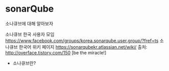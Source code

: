 # sonarQube
소나큐브에 대해 알아보자

소나큐브 한국 사용자 모임
https://www.facebook.com/groups/korea.sonarqube.user.group/?fref=ts 
소나큐브 한국어 위키 페이지
https://sonarqubekr.atlassian.net/wiki/
출처: http://overface.tistory.com/150 [be the miracle!]


- 소나큐브란?
  

